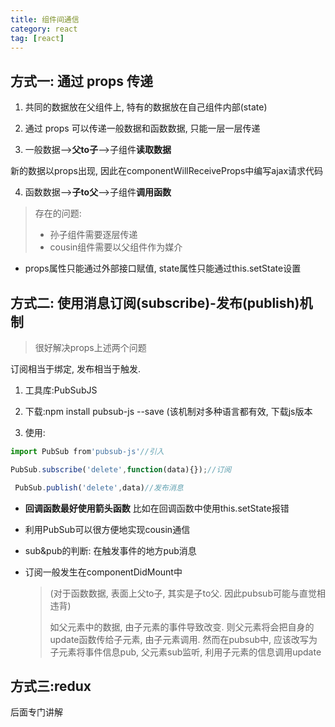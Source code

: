 ```yaml
---
title: 组件间通信
category: react
tag: [react]
---
```



## 方式一: 通过 props 传递
1) 共同的数据放在父组件上, 特有的数据放在自己组件内部(state) 

2) 通过 props 可以传递一般数据和函数数据, 只能一层一层传递 

3) 一般数据-->**父to子**-->子组件**读取数据** 

新的数据以props出现, 因此在componentWillReceiveProps中编写ajax请求代码

4) 函数数据-->**子to父**-->子组件**调用函数**

> 存在的问题:
>
> * 孙子组件需要逐层传递
> * cousin组件需要以父组件作为媒介

* props属性只能通过外部接口赋值, state属性只能通过this.setState设置

  <!--more-->

## 方式二: 使用消息订阅(subscribe)-发布(publish)机制
> 很好解决props上述两个问题

订阅相当于绑定, 发布相当于触发.

1) 工具库:PubSubJS 

2) 下载:npm install pubsub-js --save  (该机制对多种语言都有效, 下载js版本

3) 使用: 

```js
import PubSub from'pubsub-js'//引入 

PubSub.subscribe('delete',function(data){});//订阅

 PubSub.publish('delete',data)//发布消息
```

* **回调函数最好使用箭头函数** 比如在回调函数中使用this.setState报错

* 利用PubSub可以很方便地实现cousin通信

* sub&pub的判断: 在触发事件的地方pub消息

* 订阅一般发生在componentDidMount中

  >  (对于函数数据, 表面上父to子, 其实是子to父. 因此pubsub可能与直觉相违背)
  >
  > 如父元素中的数据, 由子元素的事件导致改变. 则父元素将会把自身的update函数传给子元素, 由子元素调用. 然而在pubsub中, 应该改写为子元素将事件信息pub, 父元素sub监听, 利用子元素的信息调用update

## 方式三:redux

后面专门讲解

